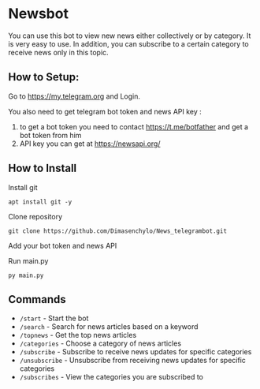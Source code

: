 # Newsbot

You can use this bot to view new news either collectively or by category. It is very easy to use. In addition, you can subscribe to a certain category to receive news only in this topic.

## How to Setup:

Go to https://my.telegram.org and Login.

You also need to get telegram bot token and news API key :
1) to get a bot token you need to contact https://t.me/botfather and get a bot token from him 
2) API key you can get at https://newsapi.org/

## How to Install
Install git
```
apt install git -y 
```
Clone repository
```
git clone https://github.com/Dimasenchylo/News_telegrambot.git
```
Add your bot token and news API

Run main.py
```
py main.py
```

## Commands

- ```/start``` - Start the bot
- ```/search``` - Search for news articles based on a keyword
- ```/topnews``` - Get the top news articles
- ```/categories``` -  Choose a category of news articles
- ```/subscribe``` - Subscribe to receive news updates for specific categories
- ```/unsubscribe``` - Unsubscribe from receiving news updates for specific categories
- ```/subscribes``` - View the categories you are subscribed to
